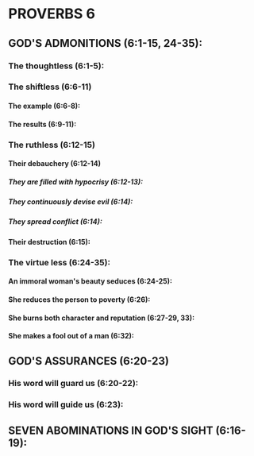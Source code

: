 ---
---
# PROVERBS 6
##  GOD\'S ADMONITIONS (6:1-15, 24-35): 
###  The thoughtless (6:1-5): 
###  The shiftless (6:6-11) 
####  The example (6:6-8): 
####  The results (6:9-11): 
###  The ruthless (6:12-15) 
####  Their debauchery (6:12-14) 
#####  They are filled with hypocrisy (6:12-13): 
#####  They continuously devise evil (6:14): 
#####  They spread conflict (6:14): 
####  Their destruction (6:15): 
###  The virtue less (6:24-35): 
####  An immoral woman\'s beauty seduces (6:24-25): 
####  She reduces the person to poverty (6:26): 
####  She burns both character and reputation (6:27-29, 33): 
####  She makes a fool out of a man (6:32): 
##  GOD\'S ASSURANCES (6:20-23) 
###  His word will guard us (6:20-22): 
###  His word will guide us (6:23): 
##  SEVEN ABOMINATIONS IN GOD\'S SIGHT (6:16-19): 
